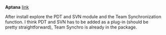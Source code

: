 **Aptana** [link](http://www.aptana.org)

After install explore the PDT and SVN module and the Team Synchronization function. I think PDT and SVN has to be added as a plug-in (should be pretty straightforward), Team Synchro is already in the package.